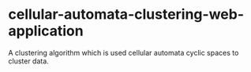 # cellular-automata-clustering-web-application
A clustering algorithm which is used cellular automata cyclic spaces to cluster data.
